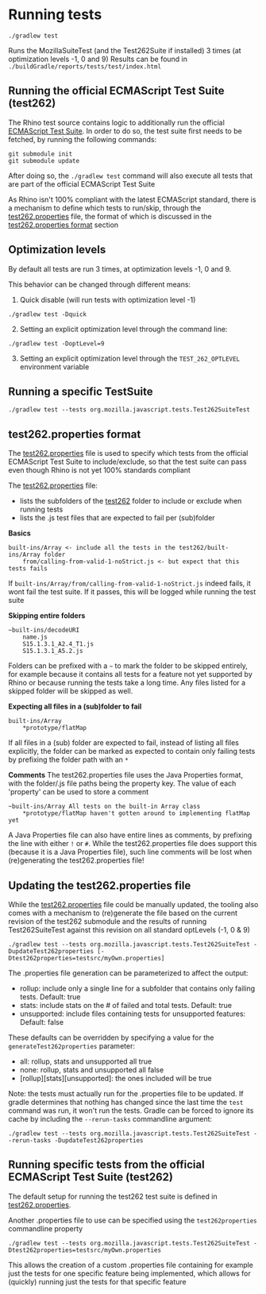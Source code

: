 # Running tests

```
./gradlew test
```
Runs the MozillaSuiteTest (and the Test262Suite if installed) 3 times (at optimization levels -1, 0 and 9)
Results can be found in `./buildGradle/reports/tests/test/index.html`

## Running the official ECMAScript Test Suite (test262)
The Rhino test source contains logic to additionally run the official [ECMAScript Test Suite](https://github.com/tc39/test262).
In order to do so, the test suite first needs to be fetched, by running the following commands:
```
git submodule init
git submodule update
```

After doing so, the `./gradlew test` command will also execute all tests that are part of the official ECMAScript Test Suite

As Rhino isn't 100% compliant with the latest ECMAScript standard, there is a mechanism to define which tests to run/skip,
through the [test262.properties](test262.properties) file, the format of which is discussed in the [test262.properties format](#test262.properties-format) section

## Optimization levels
By default all tests are run 3 times, at optimization levels -1, 0 and 9.

This behavior can be changed through different means:
1. Quick disable (will run tests with optimization level -1)
```
./gradlew test -Dquick
```
2. Setting an explicit optimization level through the command line:
```
./gradlew test -DoptLevel=9
```
3. Setting an explicit optimization level through the `TEST_262_OPTLEVEL` environment variable

## Running a specific TestSuite
```
./gradlew test --tests org.mozilla.javascript.tests.Test262SuiteTest
```

## test262.properties format
The [test262.properties](test262.properties) file is used to specify which tests from the official ECMAScript Test Suite to include/exclude,
so that the test suite can pass even though Rhino is not yet 100% standards compliant

The [test262.properties](test262.properties) file:
- lists the subfolders of the [test262](../test262) folder to include or exclude when running tests
- lists the .js test files that are expected to fail per (sub)folder

**Basics**
```
built-ins/Array <- include all the tests in the test262/built-ins/Array folder
    from/calling-from-valid-1-noStrict.js <- but expect that this tests fails
```
If `built-ins/Array/from/calling-from-valid-1-noStrict.js` indeed fails, it wont fail the test suite. If it passes, this will be logged while running the test suite

**Skipping entire folders**
```
~built-ins/decodeURI
    name.js
    S15.1.3.1_A2.4_T1.js
    S15.1.3.1_A5.2.js
```
Folders can be prefixed with a `~` to mark the folder to be skipped entirely, for example because it contains all tests for a feature not yet supported by Rhino or because running the tests take a long time.
Any files listed for a skipped folder will be skipped as well.

**Expecting all files in a (sub)folder to fail**
```
built-ins/Array
    *prototype/flatMap
```
If all files in a (sub) folder are expected to fail, instead of listing all files explicitly, the folder can be marked as expected to contain only failing tests by prefixing the folder path with an `*`

**Comments**
The test262.properties file uses the Java Properties format, with the folder/.js file paths being the property key. The value of each 'property' can be used to store a comment
```
~built-ins/Array All tests on the built-in Array class
    *prototype/flatMap haven't gotten around to implementing flatMap yet
```

A Java Properties file can also have entire lines as comments, by prefixing the line with either `!` or `#`.
While the test262.properties file does support this (because it is a Java Properties file), such line comments will be lost when (re)generating the test262.properties file!

## Updating the test262.properties file
While the [test262.properties](test262.properties) file could be manually updated, the tooling also comes with a mechanism to (re)generate the file based on the current revision of the test262 submodule and the results of running Test262SuiteTest against this revision on all standard optLevels (-1, 0 & 9)

```
./gradlew test --tests org.mozilla.javascript.tests.Test262SuiteTest -DupdateTest262properties [-Dtest262properties=testsrc/myOwn.properties]
```
The .properties file generation can be parameterized to affect the output:
- rollup: include only a single line for a subfolder that contains only failing tests. Default: true
- stats: include stats on the # of failed and total tests. Default: true
- unsupported: include files containing tests for unsupported features: Default: false

These defaults can be overridden by specifying a value for the `generateTest262properties` parameter:
- all: rollup, stats and unsupported all true
- none: rollup, stats and unsupported all false
- [rollup][stats][unsupported]: the ones included will be true

Note: the tests must actually run for the .properties file to be updated. If gradle determines that nothing has changed since the last time the `test` command was run, it won't run the tests. Gradle can be forced to ignore its cache by including the `--rerun-tasks` commandline argument:
```
./gradlew test --tests org.mozilla.javascript.tests.Test262SuiteTest --rerun-tasks -DupdateTest262properties
```

## Running specific tests from the official ECMAScript Test Suite (test262)
The default setup for running the test262 test suite is defined in [test262.properties](test262.properties).

Another .properties file to use can be specified using the `test262properties` commandline property
```
./gradlew test --tests org.mozilla.javascript.tests.Test262SuiteTest -Dtest262properties=testsrc/myOwn.properties
```
This allows the creation of a custom .properties file containing for example just the tests for one specific feature being implemented, which allows for (quickly) running just the tests for that specific feature
